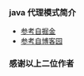 ### java 代理模式简介
* [参考自掘金](https://juejin.im/post/5ad3e6b36fb9a028ba1fee6a#heading-6)
* [参考自博客园](https://www.cnblogs.com/cenyu/p/6289209.html)
### 感谢以上二位作者